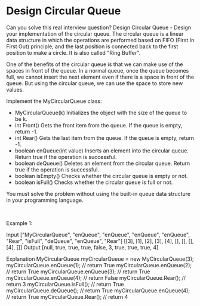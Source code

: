 # Design Circular Queue

Can you solve this real interview question? Design Circular Queue - Design your implementation of the circular queue. The circular queue is a linear data structure in which the operations are performed based on FIFO (First In First Out) principle, and the last position is connected back to the first position to make a circle. It is also called "Ring Buffer".

One of the benefits of the circular queue is that we can make use of the spaces in front of the queue. In a normal queue, once the queue becomes full, we cannot insert the next element even if there is a space in front of the queue. But using the circular queue, we can use the space to store new values.

Implement the MyCircularQueue class:

 * MyCircularQueue(k) Initializes the object with the size of the queue to be k.
 * int Front() Gets the front item from the queue. If the queue is empty, return -1.
 * int Rear() Gets the last item from the queue. If the queue is empty, return -1.
 * boolean enQueue(int value) Inserts an element into the circular queue. Return true if the operation is successful.
 * boolean deQueue() Deletes an element from the circular queue. Return true if the operation is successful.
 * boolean isEmpty() Checks whether the circular queue is empty or not.
 * boolean isFull() Checks whether the circular queue is full or not.

You must solve the problem without using the built-in queue data structure in your programming language. 

 

Example 1:


Input
["MyCircularQueue", "enQueue", "enQueue", "enQueue", "enQueue", "Rear", "isFull", "deQueue", "enQueue", "Rear"]
[[3], [1], [2], [3], [4], [], [], [], [4], []]
Output
[null, true, true, true, false, 3, true, true, true, 4]

Explanation
MyCircularQueue myCircularQueue = new MyCircularQueue(3);
myCircularQueue.enQueue(1); // return True
myCircularQueue.enQueue(2); // return True
myCircularQueue.enQueue(3); // return True
myCircularQueue.enQueue(4); // return False
myCircularQueue.Rear();     // return 3
myCircularQueue.isFull();   // return True
myCircularQueue.deQueue();  // return True
myCircularQueue.enQueue(4); // return True
myCircularQueue.Rear();     // return 4